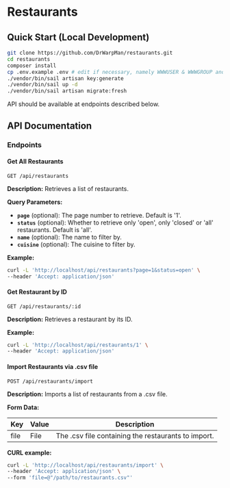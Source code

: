 # Restaurants

## Quick Start (Local Development)

```bash
git clone https://github.com/DrWarpMan/restaurants.git
cd restaurants
composer install
cp .env.example .env # edit if necessary, namely WWWUSER & WWWGROUP and database settings
./vendor/bin/sail artisan key:generate
./vendor/bin/sail up -d
./vendor/bin/sail artisan migrate:fresh
```

API should be available at endpoints described below.

## API Documentation

### Endpoints

#### Get All Restaurants

`GET /api/restaurants`

**Description:** Retrieves a list of restaurants.

**Query Parameters:**
- **`page`** (optional): The page number to retrieve. Default is '1'.
- **`status`** (optional): Whether to retrieve only 'open', only 'closed' or 'all' restaurants. Default is 'all'.
- **`name`** (optional): The name to filter by.
- **`cuisine`** (optional): The cuisine to filter by.

**Example:**
```bash
curl -L 'http://localhost/api/restaurants?page=1&status=open' \
--header 'Accept: application/json'
```

#### Get Restaurant by ID

`GET /api/restaurants/:id`

**Description:** Retrieves a restaurant by its ID.

**Example:**
```bash
curl -L 'http://localhost/api/restaurants/1' \
--header 'Accept: application/json'
```

#### Import Restaurants via .csv file

`POST /api/restaurants/import`

**Description:** Imports a list of restaurants from a .csv file.

**Form Data:**

| Key  | Value | Description |
| --- | --- | --- |
| file  | File | The .csv file containing the restaurants to import. |

**CURL example:**
```bash
curl -L 'http://localhost/api/restaurants/import' \
--header 'Accept: application/json' \
--form 'file=@"/path/to/restaurants.csv"'
```